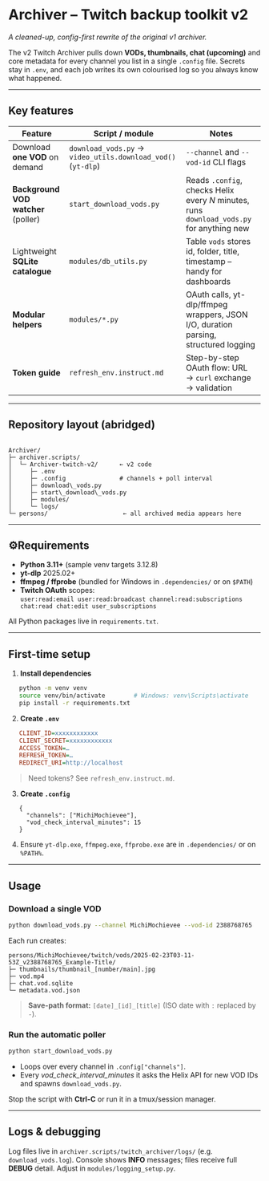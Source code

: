 # Archiver – Twitch backup toolkit **v2**  
*A cleaned-up, config-first rewrite of the original v1 archiver.*

The v2 Twitch Archiver pulls down **VODs, thumbnails, chat (upcoming)** and core metadata for every channel you list in a single `.config` file.  Secrets stay in `.env`, and each job writes its own colourised log so you always know what happened.

---

## Key features

| Feature | Script / module | Notes |
|---------|-----------------|-------|
| Download **one VOD** on demand | `download_vods.py` → `video_utils.download_vod()` (`yt-dlp`) | `--channel` and `--vod-id` CLI flags |
| **Background VOD watcher** (poller) | `start_download_vods.py` | Reads `.config`, checks Helix every _N_ minutes, runs `download_vods.py` for anything new |
| Lightweight **SQLite catalogue** | `modules/db_utils.py` | Table `vods` stores id, folder, title, timestamp – handy for dashboards |
| **Modular helpers** | `modules/*.py` | OAuth calls, yt-dlp/ffmpeg wrappers, JSON I/O, duration parsing, structured logging |
| **Token guide** | `refresh_env.instruct.md` | Step-by-step OAuth flow: URL → `curl` exchange → validation |

---

## Repository layout (abridged)

```

Archiver/
├─ archiver.scripts/
│  └─ Archiver-twitch-v2/      ← v2 code
│     ├─ .env
│     ├─ .config               # channels + poll interval
│     ├─ download\_vods.py
│     ├─ start\_download\_vods.py
│     ├─ modules/
│     └─ logs/
└─ persons/                     ← all archived media appears here

````

---

## ⚙Requirements

* **Python 3.11+** (sample venv targets 3.12.8)  
* **yt-dlp** 2025.02+  
* **ffmpeg / ffprobe** (bundled for Windows in `.dependencies/` or on `$PATH`)  
* **Twitch OAuth** scopes:  
`user:read:email user:read:broadcast channel:read:subscriptions chat:read chat:edit user_subscriptions`

All Python packages live in `requirements.txt`.

---

## First-time setup

1. **Install dependencies**
```bash
   python -m venv venv
   source venv/bin/activate        # Windows: venv\Scripts\activate
   pip install -r requirements.txt
````

2. **Create `.env`**
```ini
   CLIENT_ID=xxxxxxxxxxxx
   CLIENT_SECRET=xxxxxxxxxxxx
   ACCESS_TOKEN=…
   REFRESH_TOKEN=…
   REDIRECT_URI=http://localhost
```
> Need tokens?  See `refresh_env.instruct.md`.

3. **Create `.config`**
```jsonc
   {
     "channels": ["MichiMochievee"],
     "vod_check_interval_minutes": 15
   }
```

4. Ensure `yt-dlp.exe`, `ffmpeg.exe`, `ffprobe.exe` are in `.dependencies/` or on `%PATH%`.

---

## Usage

### Download a single VOD

```bash
python download_vods.py --channel MichiMochievee --vod-id 2388768765
```

Each run creates:

```
persons/MichiMochievee/twitch/vods/2025-02-23T03-11-53Z_v2388768765_Example-Title/
├─ thumbnails/thumbnail_[number/main].jpg
├─ vod.mp4
├─ chat.vod.sqlite
└─ metadata.vod.json
```

> **Save-path format:** `[date]_[id]_[title]` (ISO date with `:` replaced by `-`).

### Run the automatic poller

```bash
python start_download_vods.py
```

* Loops over every channel in `.config["channels"]`.
* Every *vod\_check\_interval\_minutes* it asks the Helix API for new VOD IDs and spawns `download_vods.py`.

Stop the script with **Ctrl-C** or run it in a tmux/session manager.

---

## Logs & debugging

Log files live in `archiver.scripts/twitch_archiver/logs/` (e.g. `download_vods.log`).
Console shows **INFO** messages; files receive full **DEBUG** detail.  Adjust in `modules/logging_setup.py`.
